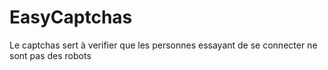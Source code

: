 # EasyCaptchas
Le captchas sert à verifier que les personnes essayant de se connecter ne sont pas des robots
